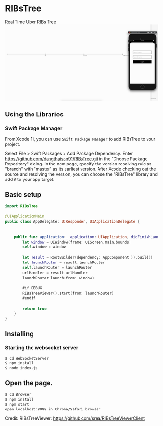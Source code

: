 
# RIBsTree
Real Time Uber RIBs Tree
![](./docs/ribtree.gif)  


## Using the Libraries

### Swift Package Manager
From Xcode 11, you can use `Swift Package Manager` to add RIBsTree to your project.

Select File > Swift Packages > Add Package Dependency. Enter https://github.com/dangthaison91/RIBsTree.git in the "Choose Package Repository" dialog.
In the next page, specify the version resolving rule as "branch" with "master" as its earliest version.
After Xcode checking out the source and resolving the version, you can choose the "RIBsTree" library and add it to your app target.


## Basic setup

```swift
import RIBsTree

@UIApplicationMain
public class AppDelegate: UIResponder, UIApplicationDelegate {

    
    public func application(_ application: UIApplication, didFinishLaunchingWithOptions launchOptions: [UIApplicationLaunchOptionsKey: Any]?) -> Bool {
        let window = UIWindow(frame: UIScreen.main.bounds)
        self.window = window

        let result = RootBuilder(dependency: AppComponent()).build()
        let launchRouter = result.launchRouter
        self.launchRouter = launchRouter
        urlHandler = result.urlHandler
        launchRouter.launch(from: window)

        #if DEBUG
        RIBsTreeViewer().start(from: launchRouter)
        #endif

        return true
    }
}
```

## Installing 

### Starting the websocket server

```shell
$ cd WebSocketServer
$ npm install
$ node index.js
```

## Open the page.

```shell
$ cd Browser
$ npm install
$ npm start
open localhost:8088 in Chrome/Safari browser
```

Credit:
RIBsTreeViewer: https://github.com/srea/RIBsTreeViewerClient